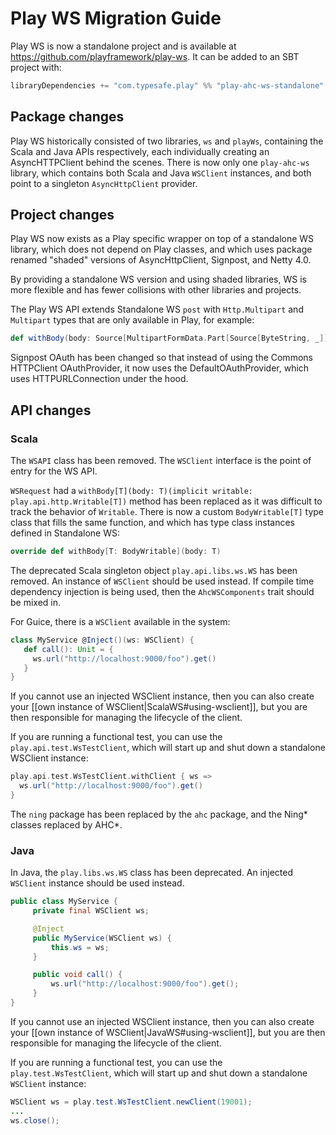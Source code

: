 <!--- Copyright (C) 2009-2017 Lightbend Inc. <https://www.lightbend.com> -->
# Play WS Migration Guide

Play WS is now a standalone project and is available at https://github.com/playframework/play-ws. It can be added to an SBT project with:

```scala
libraryDependencies += "com.typesafe.play" %% "play-ahc-ws-standalone" % "1.0.0"
```

## Package changes

Play WS historically consisted of two libraries, `ws` and `playWs`, containing the Scala and Java APIs respectively, each individually creating an AsyncHTTPClient behind the scenes.  There is now only one `play-ahc-ws` library, which contains both Scala and Java `WSClient` instances, and both point to a singleton `AsyncHttpClient` provider.

## Project changes

Play WS now exists as a Play specific wrapper on top of a standalone WS library, which does not depend on Play classes, and which uses package renamed "shaded" versions of AsyncHttpClient, Signpost, and Netty 4.0.

By providing a standalone WS version and using shaded libraries, WS is more flexible and has fewer collisions with other libraries and projects.

The Play WS API extends Standalone WS `post` with `Http.Multipart` and `Multipart` types that are only available in Play, for example:

```scala
def withBody(body: Source[MultipartFormData.Part[Source[ByteString, _]], _]): Self 
```

Signpost OAuth has been changed so that instead of using the Commons HTTPClient OAuthProvider, it now uses the DefaultOAuthProvider, which uses HTTPURLConnection under the hood.

## API changes

### Scala

The `WSAPI` class has been removed.  The `WSClient` interface is the point of entry for the WS API.

`WSRequest` had a `withBody[T](body: T)(implicit writable: play.api.http.Writable[T])` method has been replaced as it was difficult to track the behavior of `Writable`. There is now a custom `BodyWritable[T]` type class that fills the same function, and which has type class instances defined in Standalone WS:

```scala
override def withBody[T: BodyWritable](body: T)
```

The deprecated Scala singleton object `play.api.libs.ws.WS` has been removed.  An instance of `WSClient` should be used instead.  If compile time dependency injection is being used, then the `AhcWSComponents` trait should be mixed in.

For Guice, there is a `WSClient` available in the system:

```scala
class MyService @Inject()(ws: WSClient) {
   def call(): Unit = {     
     ws.url("http://localhost:9000/foo").get()
   }
}
```

If you cannot use an injected WSClient instance, then you can also create your [[own instance of WSClient|ScalaWS#using-wsclient]], but you are then responsible for managing the lifecycle of the client.

If you are running a functional test, you can use the `play.api.test.WsTestClient`, which will start up and shut down a standalone WSClient instance:

```scala
play.api.test.WsTestClient.withClient { ws =>
  ws.url("http://localhost:9000/foo").get()
}
```

The `ning` package has been replaced by the `ahc` package, and the Ning* classes replaced by AHC*.

### Java

In Java, the `play.libs.ws.WS` class has been deprecated.  An injected `WSClient` instance should be used instead.

```java
public class MyService {
     private final WSClient ws;

     @Inject
     public MyService(WSClient ws) {
         this.ws = ws;
     }

     public void call() {     
         ws.url("http://localhost:9000/foo").get();
     }
}
```

If you cannot use an injected WSClient instance, then you can also create your [[own instance of WSClient|JavaWS#using-wsclient]], but you are then responsible for managing the lifecycle of the client.

If you are running a functional test, you can use the `play.test.WsTestClient`, which will start up and shut down a standalone `WSClient` instance:

```java
WSClient ws = play.test.WsTestClient.newClient(19001);
...
ws.close();
```
